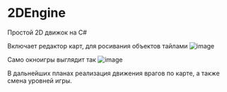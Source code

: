 # 2DEngine
Простой 2D движок на C#

Включает редактор карт, для росивания объектов тайлами
![image](https://user-images.githubusercontent.com/77464755/194773429-da63584a-7929-413d-994d-0ee7e358a754.png)

Само окноигры выглядит так
![image](https://user-images.githubusercontent.com/77464755/194773513-63aec55a-6801-45a8-90af-d7ad9cb803c0.png)

В дальнейших планах реализация движения врагов по карте, а также смена уровней игры.
